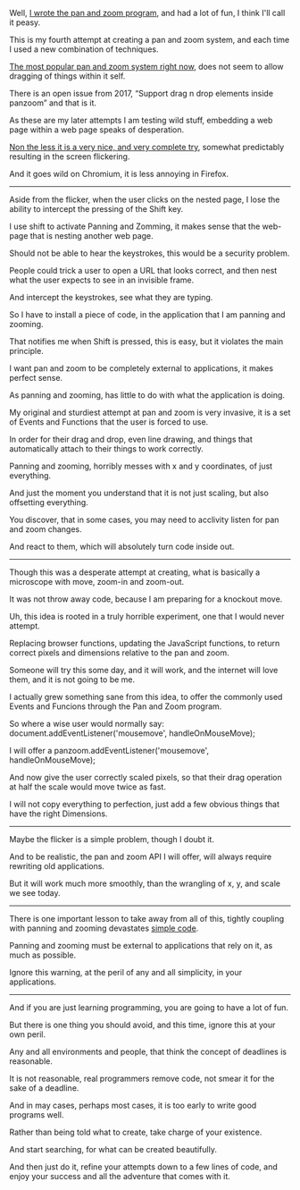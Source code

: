 Well, [I wrote the pan and zoom program][3],
and had a lot of fun, I think I'll call it peasy.

This is my fourth attempt at creating a pan and zoom system,
and each time I used a new combination of techniques.

[The most popular pan and zoom system right now][1],
does not seem to allow dragging of things within it self.

There is an open issue from 2017,
“Support drag n drop elements inside panzoom” and that is it.

As these are my later attempts I am testing wild stuff,
embedding a web page within a web page speaks of desperation.

[Non the less it is a very nice, and very complete try][3],
somewhat predictably resulting in the screen flickering.

And it goes wild on Chromium,
it is less annoying in Firefox.

---

Aside from the flicker, when the user clicks on the nested page,
I lose the ability to intercept the pressing of the Shift key.

I use shift to activate Panning and Zomming,
it makes sense that the web-page that is nesting another web page.

Should not be able to hear the keystrokes,
this would be a security problem.

People could trick a user to open a URL that looks correct,
and then nest what the user expects to see in an invisible frame.

And intercept the keystrokes,
see what they are typing.

So I have to install a piece of code,
in the application that I am panning and zooming.

That notifies me when Shift is pressed,
this is easy, but it violates the main principle.

I want pan and zoom to be completely external to applications,
it makes perfect sense.

As panning and zooming,
has little to do with what the application is doing.

My original and sturdiest attempt at pan and zoom is very invasive,
it is a set of Events and Functions that the user is forced to use.

In order for their drag and drop, even line drawing,
and things that automatically attach to their things to work correctly.

Panning and zooming, horribly messes with x and y coordinates,
of just everything.

And just the moment you understand that it is not just scaling,
but also offsetting everything.

You discover, that in some cases,
you may need to acclivity listen for pan and zoom changes.

And react to them,
which will absolutely turn code inside out.

---

Though this was a desperate attempt at creating,
what is basically a microscope with move, zoom-in and zoom-out.

It was not throw away code,
because I am preparing for a knockout move.

Uh, this idea is rooted in a truly horrible experiment,
one that I would never attempt.

Replacing browser functions, updating the JavaScript functions,
to return correct pixels and dimensions relative to the pan and zoom.

Someone will try this some day, and it will work,
and the internet will love them, and it is not going to be me.

I actually grew something sane from this idea,
to offer the commonly used Events and Funcions through the Pan and Zoom program.

So where a wise user would normally say:
document.addEventListener('mousemove', handleOnMouseMove);

I will offer a
panzoom.addEventListener('mousemove', handleOnMouseMove);

And now give the user correctly scaled pixels,
so that their drag operation at half the scale would move twice as fast.

I will not copy everything to perfection,
just add a few obvious things that have the right Dimensions.

---

Maybe the flicker is a simple problem,
though I doubt it.

And to be realistic, the pan and zoom API I will offer,
will always require rewriting old applications.

But it will work much more smoothly,
than the wrangling of x, y, and scale we see today.

---

There is one important lesson to take away from all of this,
tightly coupling with panning and zooming devastates [simple code][4].

Panning and zooming must be external to applications that rely on it,
as much as possible.

Ignore this warning, at the peril of any and all simplicity,
in your applications.

---

And if you are just learning programming,
you are going to have a lot of fun.

But there is one thing you should avoid,
and this time, ignore this at your own peril.

Any and all environments and people,
that think the concept of deadlines is reasonable.

It is not reasonable, real programmers remove code,
not smear it for the sake of a deadline.

And in may cases, perhaps most cases,
it is too early to write good programs well.

Rather than being told what to create,
take charge of your existence.

And start searching,
for what can be created beautifully.

And then just do it, refine your attempts down to a few lines of code,
and enjoy your success and all the adventure that comes with it.

[1]: https://github.com/anvaka/panzoom
[2]: https://github.com/anvaka/panzoom/issues/19
[3]: files/view.html
[4]: files/app.html
